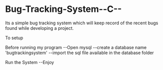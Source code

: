 # Bug-Tracking-System--C--
Its a simple bug tracking system which will keep record of the recent bugs found while developing a project.


To setup

Before running my program
--Open mysql
--create a database name 'bugtrackingsystem'
--import the sql file available in the database folder


Run the System
--Enjoy
